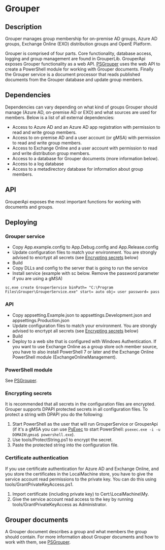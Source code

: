 # Grouper

## Description

Grouper manages group membership for on-premise AD groups, Azure AD groups, Exchange Online (EXO) distribution groups and OpenE Platform.

Grouper is comprised of four parts. Core functionality, database access, logging and group management are found in GrouperLib.
GrouperApi exposes Grouper functionality as a web API. [PSGrouper](https://github.com/Kungsbacka/PSGrouper) uses the web API to
create a PowerShell module for working with Grouper documents. Finally the Grouper service is a document processor that reads
published documents from the Grouper database and update group members.

## Dependencies

Dependencies can vary depending on what kind of groups Grouper should manage (Azure AD, on-premise AD or EXO) and what sources
are used for members. Below is a list of all external dependencies:

* Access to Azure AD and an Azure AD app registration with permission to read and write group members.
* Access to on-premise AD and a user account (or gMSA) with permission to read and write group members.
* Access to Exchange Online and a user account with permission to read and write distribution group members.
* Access to a database for Grouper documents (more information below).
* Access to a log database
* Access to a metadirectory database for information about group members.

## API

GrouperApi exposes the most important functions for working with documents and groups.

## Deploying

### Grouper service

* Copy App.example.config to App.Debug.config and App.Release.config
* Update configuration files to match your environment. You are strongly advised to encrtypt all
secrets (see [Encrypting secrets](#encrypting-secrets) below)
* Build
* Copy DLLs and config to the server that is going to run the service
* Install service (example with sc below. Remove the password parameter if you are using a gMSA)

```batch
sc.exe create GrouperService binPath= "C:\Program Files\Grouper\GrouperService.exe" start= auto obj= user password= pass
```

### API

* Copy appsetting.Example.json to appsettings.Development.json and appsettings.Production.json
* Update configuration files to match your environment. You are strongly advised to encrtypt all
secrets (see [Encrypting secrets](#encrypting-secrets) below)
* Build
* Deploy to a web site that is configured with Windows Authentication. If you want to use Exchange Online
as a group store och member source, you have to also install PowerShell 7 or later and the Exchange Online
PowerShell module (ExchangeOnlineManagement).

### PowerShell module

See [PSGrouper](https://github.com/Kungsbacka/PSGrouper).

### Encrypting secrets

It is recommended that all secrets in the configuration files are encrypted. Grouper supports
DPAPI protected secrets in all configuration files. To protect a string with DPAPI you do the
following:

1. Start PowerShell as the user that will run GrouperService or GrouperApi (if it's a gMSA you can use
[PsExec](https://docs.microsoft.com/en-us/sysinternals/downloads/psexec) to
start PowerShell: `psexec.exe -i -u DOMAIN\gmsa$ powershell.exe`).
2. Use tools/ProtectString.ps1 to encrypt the secret.
3. Paste the protected string into the configuration file.

### Certificate authentication

If you use certificate authentication for Azure AD and Exchange Online, and you store the certificates
in the LocalMachine store, you have to give the service account read permissions to the private key.
You can do this using tools/GrantPrivateKeyAccess.ps1.

1. Import certificate (including private key) to Cert:\LocalMachine\My.
2. Give the service account read access to the key by running tools/GrantPrivateKeyAccess as 
Administrator.

## Grouper documents

A Grouper document describes a group and what members the group should contain.
For more information about Grouper documents and how to work with them, see
[PSGrouper](https://github.com/Kungsbacka/PSGrouper).
